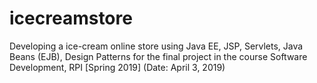 # icecreamstore
Developing a ice-cream online store using Java EE, JSP, Servlets, Java Beans (EJB), Design Patterns for the final project in the course Software Development, RPI [Spring 2019] (Date: April 3, 2019)

